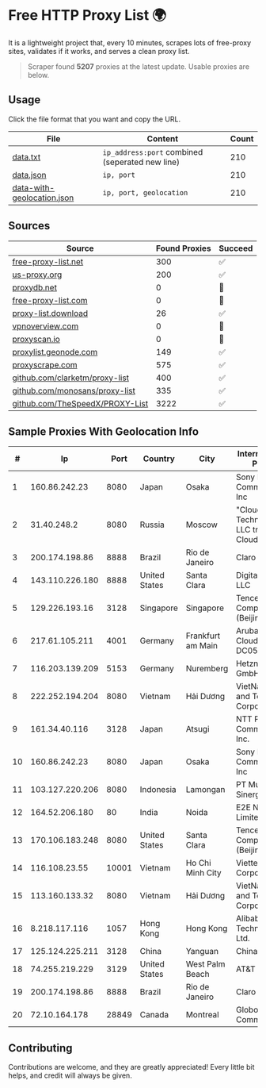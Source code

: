 
# Free HTTP Proxy List 🌍

It is a lightweight project that, every 10 minutes, scrapes lots of free-proxy sites, validates if it works, and serves a clean proxy list.


> Scraper found **5207** proxies at the latest update. Usable proxies are below.

## Usage

Click the file format that you want and copy the URL.


|File|Content|Count|
|----|-------|-----|
|[data.txt](https://raw.githubusercontent.com/themiralay/Proxy-List-World/master/data.txt)|`ip_address:port` combined (seperated new line)|210|
|[data.json](https://raw.githubusercontent.com/themiralay/Proxy-List-World/master/data.json)|`ip, port`|210|
|[data-with-geolocation.json](https://raw.githubusercontent.com/themiralay/Proxy-List-World/master/data-with-geolocation.json)|`ip, port, geolocation`|210|

## Sources

|Source|Found Proxies|Succeed|
|------|-------------|-------|
|[free-proxy-list.net](https://free-proxy-list.net)|300|✅|
|[us-proxy.org](https://www.us-proxy.org)|200|✅|
|[proxydb.net](http://proxydb.net)|0|🚫|
|[free-proxy-list.com](https://free-proxy-list.com/?page=&port=&type%5B%5D=http&type%5B%5D=https&up_time=0&search=Search)|0|🚫|
|[proxy-list.download](https://www.proxy-list.download/HTTP)|26|✅|
|[vpnoverview.com](https://vpnoverview.com/privacy/anonymous-browsing/free-proxy-servers)|0|🚫|
|[proxyscan.io](https://www.proxyscan.io)|0|🚫|
|[proxylist.geonode.com](https://proxylist.geonode.com/api/proxy-list?limit=300&page=1&sort_by=lastChecked&sort_type=desc&protocols=http,https)|149|✅|
|[proxyscrape.com](https://api.proxyscrape.com/v2/?request=displayproxies&protocol=http&timeout=10000&country=all&ssl=all&anonymity=all)|575|✅|
|[github.com/clarketm/proxy-list](https://raw.githubusercontent.com/clarketm/proxy-list/master/proxy-list-raw.txt)|400|✅|
|[github.com/monosans/proxy-list](https://raw.githubusercontent.com/monosans/proxy-list/main/proxies/http.txt)|335|✅|
|[github.com/TheSpeedX/PROXY-List](https://raw.githubusercontent.com/TheSpeedX/PROXY-List/master/http.txt)|3222|✅|


## Sample Proxies With Geolocation Info

|#|Ip|Port|Country|City|Internet Service Provider|
|-|--|----|-------|----|-------------------------|
|1|160.86.242.23|8080|Japan|Osaka|Sony Network Communications Inc|
|2|31.40.248.2|8080|Russia|Moscow|"Cloud Technologies" LLC trading as Cloud.ru|
|3|200.174.198.86|8888|Brazil|Rio de Janeiro|Claro S.A|
|4|143.110.226.180|8888|United States|Santa Clara|DigitalOcean, LLC|
|5|129.226.193.16|3128|Singapore|Singapore|Tencent Cloud Computing (Beijing) Co|
|6|217.61.105.211|4001|Germany|Frankfurt am Main|Aruba GmbH Cloud Network DC05|
|7|116.203.139.209|5153|Germany|Nuremberg|Hetzner Online GmbH|
|8|222.252.194.204|8080|Vietnam|Hải Dương|VietNam Post and Telecom Corporation|
|9|161.34.40.116|3128|Japan|Atsugi|NTT PC Communications, Inc.|
|10|160.86.242.23|8080|Japan|Osaka|Sony Network Communications Inc|
|11|103.127.220.206|8080|Indonesia|Lamongan|PT Multi Guna Sinergi|
|12|164.52.206.180|80|India|Noida|E2E Networks Limited|
|13|170.106.183.248|8080|United States|Santa Clara|Tencent Cloud Computing (Beijing) Co|
|14|116.108.23.55|10001|Vietnam|Ho Chi Minh City|Viettel Corporation|
|15|113.160.133.32|8080|Vietnam|Hải Dương|VietNam Post and Telecom Corporation|
|16|8.218.117.116|1057|Hong Kong|Hong Kong|Alibaba (US) Technology Co., Ltd.|
|17|125.124.225.211|3128|China|Yanguan|Chinanet|
|18|74.255.219.229|3129|United States|West Palm Beach|AT&T Corp.|
|19|200.174.198.86|8888|Brazil|Rio de Janeiro|Claro S.A|
|20|72.10.164.178|28849|Canada|Montreal|GloboTech Communications|



## Contributing

Contributions are welcome, and they are greatly appreciated! Every
little bit helps, and credit will always be given.

